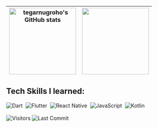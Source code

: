 

<!--
**tegarnugroho/tegarnugroho** is a ✨ _special_ ✨ repository because its `README.md` (this file) appears on your GitHub profile.

Here are some ideas to get you started:

- 🔭 I’m currently working on ...
- 🌱 I’m currently learning ...
- 👯 I’m looking to collaborate on ...
- 🤔 I’m looking for help with ...
- 💬 Ask me about ...
- 📫 How to reach me: ...
- 😄 Pronouns: ...
- ⚡ Fun fact: ...
--> 
| <a href="https://github.com/tegarnugroho"><img height="180em"  align="center" src="https://github-readme-stats.vercel.app/api?username=tegarnugroho&show_icons=true&include_all_commits=true&theme=graywhite&hide_border=true" alt="tegarnugroho's GitHub stats" /></a> | <a href="https://github.com/tegarnugroho"><img height="180em"  align="center" src="https://github-readme-stats.vercel.app/api/top-langs/?username=tegarnugroho&layout=compact&theme=graywhite&hide_border=true" /></a> |
| ------------- | ------------- |

## Tech Skills I learned:
![Dart](https://img.shields.io/badge/-Dart-05122A?style=flat&logo=dart&logoColor=007ACC)&nbsp;
![Flutter](https://img.shields.io/badge/-Flutter-05122A?style=flat&logo=flutter&logoColor=007ACC)&nbsp;
![React Native](https://img.shields.io/badge/-React%20Native-05122A?style=flat&logo=react)&nbsp;
![JavaScript](https://img.shields.io/badge/-JavaScript-05122A?style=flat&logo=javascript)&nbsp;
![Kotlin](https://img.shields.io/badge/-Kotlin-05122A?style=flat&logo=kotlin)&nbsp;
<br /><br />
<a><img alt="Visitors" src="https://komarev.com/ghpvc/?username=tegarnugroho&style=flat&labelColor=black&logo=github&label=PROFILE+VIEWS&color=0e75b6"/></a>
<a><img alt="Last Commit" src="https://img.shields.io/github/last-commit/tegarnugroho/tegarnugroho?logo=markdown&label=LAST+UPDATE&color=0e75b6&style=flat"></a>

